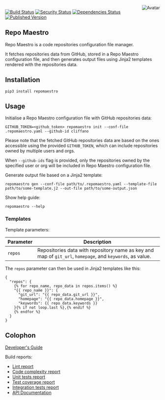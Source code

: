 <img align="right" src="https://raw.github.com/cliffano/repomaestro/main/avatar.jpg" alt="Avatar"/>

[![Build Status](https://github.com/cliffano/repomaestro/workflows/CI/badge.svg)](https://github.com/cliffano/repomaestro/actions?query=workflow%3ACI)
[![Security Status](https://snyk.io/test/github/cliffano/repomaestro/badge.svg)](https://snyk.io/test/github/cliffano/repomaestro)
[![Dependencies Status](https://img.shields.io/librariesio/release/pypi/repomaestro)](https://libraries.io/github/cliffano/repomaestro)
[![Published Version](https://img.shields.io/pypi/v/repomaestro.svg)](https://pypi.python.org/pypi/repomaestro)
<br/>

Repo Maestro
------------

Repo Maestro is a code repositories configuration file manager.

It fetches repositories data from GitHub, stored in a Repo Maestro configuration file, and then generates output files using Jinja2 templates rendered with the repositories data.

Installation
------------

    pip3 install repomaestro

Usage
-----

Initialise a Repo Maestro configuration file with GitHub repositories data:

    GITHUB_TOKEN=<github_token> repomaestro init --conf-file .repomaestro.yaml --github-id cliffano

Please note that the fetched GitHub repositories data are based on the ones accessible using the provided `GITHUB_TOKEN`, which can include repositories owned by multiple users and orgs.

When `--github-ids` flag is provided, only the repositories owned by the specified user or org will be included in Repo Maestro configuration file.

Generate output file based on a Jinja2 template:

    repomaestro gen --conf-file path/to/.repomaestro.yaml --template-file path/to/some-template.j2 --out-file path/to/some-output.json

Show help guide:

    repomaestro --help

### Templates

Template parameters:

| Parameter | Description |
|-----------|-------------|
| `repos` | Repositories data with repository name as key and map of `git_url`, `homepage`, and `keywords`, as value. |

The `repos` parameter can then be used in Jinja2 templates like this:

```jinja2
{
  "repos": {
    {% for repo_name, repo_data in repos.items() %}
    "{{ repo_name }}": {
      "git_url": "{{ repo_data.git_url }}",
      "homepage": "{{ repo_data.homepage }}",
      "keywords": {{ repo_data.keywords }}
    }{% if not loop.last %},{% endif %}
    {% endfor %}
  }
}
```

Colophon
--------

[Developer's Guide](https://cliffano.github.io/developers_guide.html#python)

Build reports:

* [Lint report](https://cliffano.github.io/repomaestro/lint/pylint/index.html)
* [Code complexity report](https://cliffano.github.io/repomaestro/complexity/wily/index.html)
* [Unit tests report](https://cliffano.github.io/repomaestro/test/pytest/index.html)
* [Test coverage report](https://cliffano.github.io/repomaestro/coverage/coverage/index.html)
* [Integration tests report](https://cliffano.github.io/repomaestro/test-integration/pytest/index.html)
* [API Documentation](https://cliffano.github.io/repomaestro/doc/sphinx/index.html)
